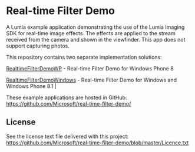 Real-time Filter Demo
=====================

A Lumia example application demonstrating the use of the Lumia Imaging SDK for real-time image effects. The effects are applied to the stream received from the camera and shown in the viewfinder. This app does not support capturing photos.

This repository contains two separate implementation solutions:

[RealtimeFilterDemoWP](https://github.com/Microsoft/real-time-filter-demo/tree/master/RealtimeFilterDemoWP) - Real-time Filter Demo for Windows Phone 8

[RealtimeFilterDemoWindows](https://github.com/Microsoft/real-time-filter-demo/tree/master/RealtimeFilterDemoWindows) - Real-time Filter Demo for Windows and Windows Phone 8.1 |

These example applications are hosted in GitHub: https://github.com/Microsoft/real-time-filter-demo/

License
-------

See the license text file delivered with this project: https://github.com/Microsoft/real-time-filter-demo/blob/master/Licence.txt
